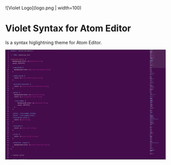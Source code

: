 ![Violet Logo](logo.png | width=100)

# Violet Syntax for Atom Editor

Is a syntax higlightning theme for Atom Editor.

![Violet Screenshot](VioletThemeScreenshot.png)
